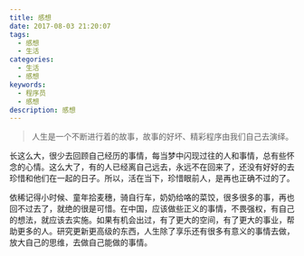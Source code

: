 ```yaml
---
title: 感想
date: 2017-08-03 21:20:07
tags:
  - 感想
  - 生活
categories:
  - 生活
  - 感想
keywords:
  - 程序员
  - 感想
description: 感想
---
```

> 人生是一个不断进行着的故事，故事的好坏、精彩程序由我们自己去演绎。

长这么大，很少去回顾自己经历的事情，每当梦中闪现过往的人和事情，总有些怀念的心情。这么大了，有的人已经离自己远去，永远不在回来了，还没有好好的去珍惜和他们在一起的日子。所以，活在当下，珍惜眼前人，是再也正确不过的了。

依稀记得小时候、童年拾麦穗，骑自行车，奶奶给咯的菜饺，很多很多的事，再也回不过去了，就绝的很是可惜。在中国，应该做些正义的事情，不畏强权，有自己的想法，就应该去实施。如果有机会出过，有了更大的空间，有了更大的事业，帮助更多的人。研究更新更高级的东西，人生除了享乐还有很多有意义的事情去做，放大自己的思维，去做自己能做的事情。


